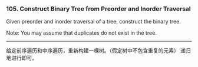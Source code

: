 ### 105. Construct Binary Tree from Preorder and Inorder Traversal

Given preorder and inorder traversal of a tree, construct the binary tree.

Note:
You may assume that duplicates do not exist in the tree.

* * *

给定前序遍历和中序遍历，重新构建一棵树。（假定树中不包含重复的元素）
递归地进行即可。
